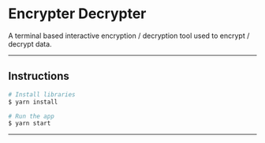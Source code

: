 # Encrypter Decrypter

A terminal based interactive encryption / decryption tool used to encrypt / decrypt data.

---

## Instructions

```bash
# Install libraries
$ yarn install

# Run the app
$ yarn start
```

---
